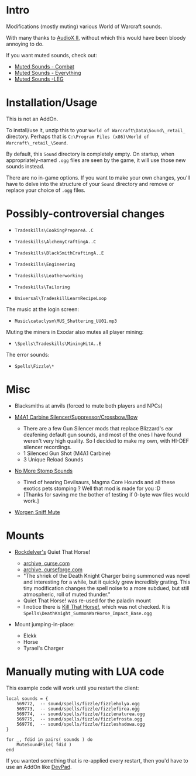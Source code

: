 # Intro

Modifications (mostly muting) various World of Warcraft sounds.

With many thanks to [AudioX II](https://wow.curseforge.com/projects/20522), without which this would have been bloody annoying to do.

If you want muted sounds, check out:

  - [Muted Sounds - Combat](http://www.wowinterface.com/downloads/info18781)
  - [Muted Sounds - Everything](http://www.wowinterface.com/downloads/info18782)
  - [Muted Sounds -LEG](https://www.wowinterface.com/downloads/info21893-finalversion.html)



# Installation/Usage

This is not an AddOn.

To install/use it, unzip this to your `World of Warcraft\Data\Sound\_retail_` directory.  Perhaps that is `C:\Program Files (x86)\World of Warcraft\_retail_\Sound`.

By default, this `Sound` directory is completely empty.  On startup, when appropriately-named `.ogg` files are seen by the game, it will use those new sounds instead.

There are no in-game options.  If you want to make your own changes, you'll have to delve into the structure of your `Sound` directory and remove or replace your choice of `.ogg` files.



# Possibly-controversial changes

- `Tradeskills\CookingPrepareA..C`
- `Tradeskills\AlchemyCraftingA..C`
- `Tradeskills\BlackSmithCraftingA..E`
- `Tradeskills\Engineering`
- `Tradeskills\Leatherworking`
- `Tradeskills\Tailoring`

- `Universal\TradeskillLearnRecipeLoop`

The music at the login screen:

- `Music\cataclysm\MUS_Shattering_UU01.mp3`

Muting the miners in Exodar also mutes all player mining:

- `\Spells\Tradeskills\MiningHitA..E`

The error sounds:

- `Spells\Fizzle\*`



# Misc

- Blacksmiths at anvils (forced to mute both players and NPCs)

- [M4A1 Carbine Silencer/Suppressor/Crossbow/Bow](https://wow.curseforge.com/projects/61326)
  -  There are a few Gun Silencer mods that replace Blizzard's ear deafening default gun sounds, and most of the ones I have found weren't very high quality. So I decided to make my own, with HI-DEF silencer recordings. 
  -  1 Silenced Gun Shot (M4A1 Carbine)
  -  3 Unique Reload Sounds 

- [No More Stomp Sounds](https://wow.curseforge.com/projects/16409)
  -  Tired of hearing Devilsaurs, Magma Core Hounds and all these exotics pets stomping ? Well that mod is made for you :D
  -  [Thanks for saving me the bother of testing if 0-byte wav files would work.]

- [Worgen Sniff Mute](http://wowinterface.com/downloads/info18989)



# Mounts

- [Rockdelver's](https://www.curseforge.com/members/Rockdelver) Quiet That Horse!
  -  [archive, curse.com](https://web.archive.org/web/20091208065745/wow.curse.com/downloads/wow-addons/details/qth.aspx)
  -  [archive, curseforge.com](https://web.archive.org/web/*/https://www.curseforge.com/projects/qth/)
  -  "The shriek of the Death Knight Charger being summoned was novel and interesting for a while, but it quickly grew incredibly grating. This tiny modification changes the spell noise to a more subdued, but still atmospheric, roll of muted thunder."
  -  Quiet That Horse! was re-used for the paladin mount
  -  I notice there is [Kill That Horse!](https://www.curseforge.com/projects/19772), which was not checked.  It is `Spells\DeathKnight_SummonWarHorse_Impact_Base.ogg`

- Mount jumping-in-place:
  - Elekk
  - Horse
  - Tyrael's Charger



# Manually muting with LUA code

This example code will work until you restart the client:

```
local sounds = {
	569772,  -- sound/spells/fizzle/fizzleholya.ogg
	569773,  -- sound/spells/fizzle/fizzlefirea.ogg
	569774,  -- sound/spells/fizzle/fizzlenaturea.ogg
	569775,  -- sound/spells/fizzle/fizzlefrosta.ogg
	569776,  -- sound/spells/fizzle/fizzleshadowa.ogg
}

for _, fdid in pairs( sounds ) do
	MuteSoundFile( fdid )
end
```

If you wanted something that is re-applied every restart, then you'd have to use an AddOn like [DevPad](https://github.com/spiralofhope/_DevPad/).

